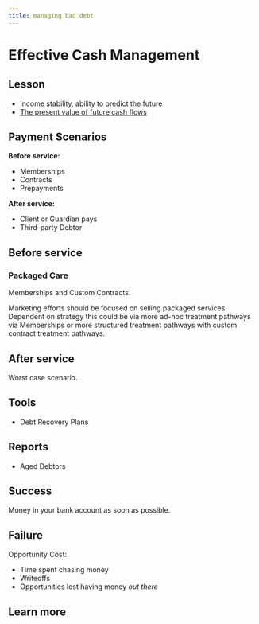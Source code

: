 ```yaml
---
title: managing bad debt
---
```


# Effective Cash Management

## Lesson

- Income stability, ability to predict the future
- [The present value of future cash flows](https://mba-mondays-illustrated.com/2013/08/the-present-value-of-future-cash-flows/)

## Payment Scenarios

**Before service:**

- Memberships
- Contracts
- Prepayments

**After service:**

- Client or Guardian pays
- Third-party Debtor

## Before service

### Packaged Care

Memberships and Custom Contracts.

Marketing efforts should be focused on selling packaged services. Dependent on strategy this could be via more ad-hoc treatment pathways via Memberships or more structured treatment pathways with custom contract treatment pathways.

## After service

Worst case scenario.

## Tools

- Debt Recovery Plans

## Reports

- Aged Debtors

## Success

Money in your bank account as soon as possible.

## Failure

Opportunity Cost:

- Time spent chasing money
- Writeoffs
- Opportunities lost having money _out there_

## Learn more
